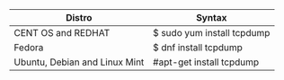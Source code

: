 | **Distro**                    | **Syntax**                 |
| ----------------------------- | -------------------------- |
| CENT OS and REDHAT            | $ sudo yum install tcpdump |
| Fedora                        | $ dnf install tcpdump      |
| Ubuntu, Debian and Linux Mint | \#apt-get install tcpdump  |